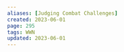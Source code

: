 ```yaml
---
aliases: [Judging Combat Challenges]
created: 2023-06-01
page: 295
tags: WWN
updated: 2023-06-01
---
```


